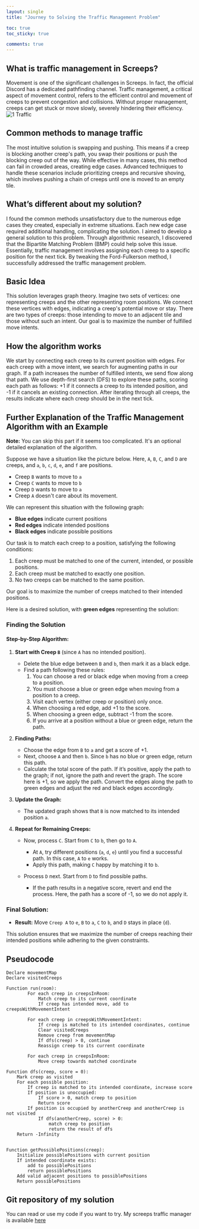 ```yaml
---
layout: single
title: "Journey to Solving the Traffic Management Problem"

toc: true
toc_sticky: true

comments: true
---
```

## What is traffic management in Screeps?
Movement is one of the significant challenges in Screeps. In fact, the official Discord has a dedicated pathfinding channel. Traffic management, a critical aspect of movement control, refers to the efficient control and movement of creeps to prevent congestion and collisions. Without proper management, creeps can get stuck or move slowly, severely hindering their efficiency.
![1  Traffic](https://github.com/sy-harabi/screeps_harabi/assets/71678452/c84e2ae4-bd76-4e51-ae51-67eae6e6e6dd)
## Common methods to manage traffic
The most intuitive solution is swapping and pushing. This means if a creep is blocking another creep's path, you swap their positions or push the blocking creep out of the way. While effective in many cases, this method can fail in crowded areas, creating edge cases. Advanced techniques to handle these scenarios include prioritizing creeps and recursive shoving, which involves pushing a chain of creeps until one is moved to an empty tile.
## What’s different about my solution?
I found the common methods unsatisfactory due to the numerous edge cases they created, especially in extreme situations. Each new edge case required additional handling, complicating the solution. I aimed to develop a general solution to this problem. Through algorithmic research, I discovered that the Bipartite Matching Problem (BMP) could help solve this issue. Essentially, traffic management involves assigning each creep to a specific position for the next tick. By tweaking the Ford-Fulkerson method, I successfully addressed the traffic management problem.
## Basic Idea
This solution leverages graph theory. Imagine two sets of vertices: one representing creeps and the other representing room positions. We connect these vertices with edges, indicating a creep's potential move or stay. There are two types of creeps: those intending to move to an adjacent tile and those without such an intent. Our goal is to maximize the number of fulfilled move intents.
## How the algorithm works
We start by connecting each creep to its current position with edges. For each creep with a move intent, we search for augmenting paths in our graph. If a path increases the number of fulfilled intents, we send flow along that path. We use depth-first search (DFS) to explore these paths, scoring each path as follows: +1 if it connects a creep to its intended position, and -1 if it cancels an existing connection. After iterating through all creeps, the results indicate where each creep should be in the next tick.
## Further Explanation of the Traffic Management Algorithm with an Example
**Note:** You can skip this part if it seems too complicated. It's an optional detailed explanation of the algorithm.

Suppose we have a situation like the picture below. Here, `A`, `B`, `C`, and `D` are creeps, and `a`, `b`, `c`, `d`, `e`, and `f` are positions.

- Creep `B` wants to move to `a`
- Creep `C` wants to move to `b`
- Creep `D` wants to move to `a`
- Creep `A` doesn't care about its movement.

We can represent this situation with the following graph:

- **Blue edges** indicate current positions
- **Red edges** indicate intended positions
- **Black edges** indicate possible positions

Our task is to match each creep to a position, satisfying the following conditions:

1. Each creep must be matched to one of the current, intended, or possible positions.
2. Each creep must be matched to exactly one position.
3. No two creeps can be matched to the same position.

Our goal is to maximize the number of creeps matched to their intended positions.

Here is a desired solution, with **green edges** representing the solution:

### Finding the Solution

#### Step-by-Step Algorithm:

1. **Start with Creep `B`** (since `A` has no intended position).
    - Delete the blue edge between `B` and `b`, then mark it as a black edge.
    - Find a path following these rules:
        1. You can choose a red or black edge when moving from a creep to a position.
        2. You must choose a blue or green edge when moving from a position to a creep.
        3. Visit each vertex (either creep or position) only once.
        4. When choosing a red edge, add +1 to the score.
        5. When choosing a green edge, subtract -1 from the score.
        6. If you arrive at a position without a blue or green edge, return the path.

2. **Finding Paths:**
    - Choose the edge from `B` to `a` and get a score of +1.
    - Next, choose `A` and then `b`. Since `b` has no blue or green edge, return this path.
    - Calculate the total score of the path. If it’s positive, apply the path to the graph; if not, ignore the path and revert the graph. The score here is +1, so we apply the path. Convert the edges along the path to green edges and adjust the red and black edges accordingly.

3. **Update the Graph:**
    - The updated graph shows that `B` is now matched to its intended position `a`.

4. **Repeat for Remaining Creeps:**
    - Now, process `C`. Start from `C` to `b`, then go to `A`.
        - At `A`, try different positions (`a`, `d`, `e`) until you find a successful path. In this case, `A` to `e` works.
        - Apply this path, making `C` happy by matching it to `b`.
    
    - Process `D` next. Start from `D` to find possible paths.
        - If the path results in a negative score, revert and end the process. Here, the path has a score of -1, so we do not apply it.

### Final Solution:

- **Result:** Move `Creep A` to `e`, `B` to `a`, `C` to `b`, and `D` stays in place (`d`).

This solution ensures that we maximize the number of creeps reaching their intended positions while adhering to the given constraints.

## Pseudocode
```
Declare movementMap
Declare visitedCreeps

Function run(room):
        For each creep in creepsInRoom:
            Match creep to its current coordinate
            If creep has intended move, add to creepsWithMovementIntent

        For each creep in creepsWithMovementIntent:
            If creep is matched to its intended coordinates, continue
            Clear visitedCreeps
            Remove creep from movementMap
            If dfs(creep) > 0, continue
            Reassign creep to its current coordinate

        For each creep in creepsInRoom:
            Move creep towards matched coordinate

Function dfs(creep, score = 0):
    Mark creep as visited
    For each possible position:
        If creep is matched to its intended coordinate, increase score
        If position is unoccupied:
            If score > 0, match creep to position
            Return score
        If position is occupied by anotherCreep and anotherCreep is not visited
            If dfs(anotherCreep, score) > 0:
                match creep to position
                return the result of dfs
    Return -Infinity


Function getPossiblePositions(creep):
    Initialize possiblePositions with current position
    If intended coordinate exists:
        add to possiblePositions
        return possiblePositions
    Add valid adjacent positions to possiblePositions
    Return possiblePositions
```
## Git repository of my solution
You can read or use my code if you want to try. My screeps traffic manager is available [here](https://github.com/sy-harabi/Screeps-Traffic-Manager)


